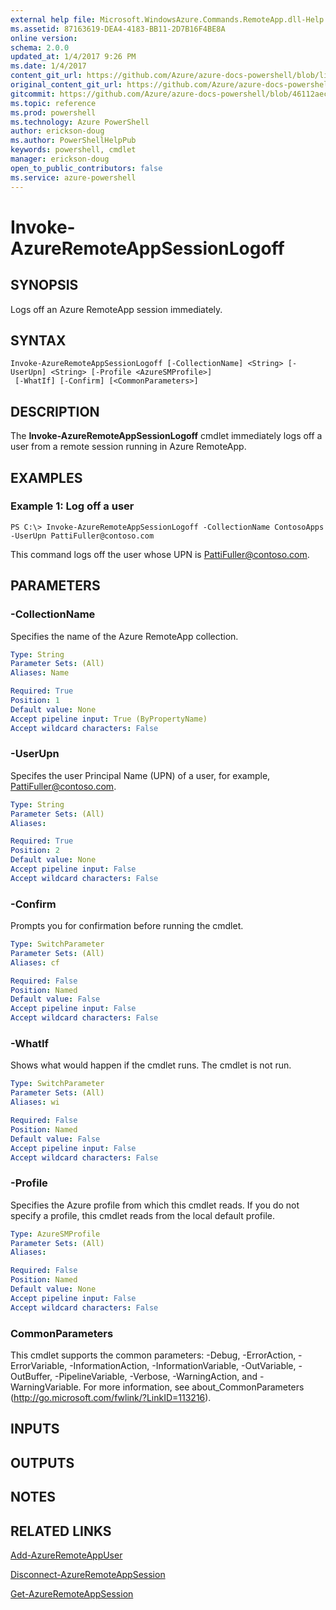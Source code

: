 ```yaml
---
external help file: Microsoft.WindowsAzure.Commands.RemoteApp.dll-Help.xml
ms.assetid: 87163619-DEA4-4183-BB11-2D7B16F4BE8A
online version: 
schema: 2.0.0
updated_at: 1/4/2017 9:26 PM
ms.date: 1/4/2017
content_git_url: https://github.com/Azure/azure-docs-powershell/blob/live/azureps-cmdlets-docs/ServiceManagement/Azure.RemoteApp/v3.1.0/Invoke-AzureRemoteAppSessionLogoff.md
original_content_git_url: https://github.com/Azure/azure-docs-powershell/blob/live/azureps-cmdlets-docs/ServiceManagement/Azure.RemoteApp/v3.1.0/Invoke-AzureRemoteAppSessionLogoff.md
gitcommit: https://github.com/Azure/azure-docs-powershell/blob/46112aec682e15fb5cef6419ae8f28f4b6e5a8d9/azureps-cmdlets-docs/ServiceManagement/Azure.RemoteApp/v3.1.0/Invoke-AzureRemoteAppSessionLogoff.md
ms.topic: reference
ms.prod: powershell
ms.technology: Azure PowerShell
author: erickson-doug
ms.author: PowerShellHelpPub
keywords: powershell, cmdlet
manager: erickson-doug
open_to_public_contributors: false
ms.service: azure-powershell
---
```


# Invoke-AzureRemoteAppSessionLogoff

## SYNOPSIS
Logs off an Azure RemoteApp session immediately.

## SYNTAX

```
Invoke-AzureRemoteAppSessionLogoff [-CollectionName] <String> [-UserUpn] <String> [-Profile <AzureSMProfile>]
 [-WhatIf] [-Confirm] [<CommonParameters>]
```

## DESCRIPTION
The **Invoke-AzureRemoteAppSessionLogoff** cmdlet immediately logs off a user from a remote session running in Azure RemoteApp.

## EXAMPLES

### Example 1: Log off a user
```
PS C:\> Invoke-AzureRemoteAppSessionLogoff -CollectionName ContosoApps -UserUpn PattiFuller@contoso.com
```

This command logs off the user whose UPN is PattiFuller@contoso.com.

## PARAMETERS

### -CollectionName
Specifies the name of the Azure RemoteApp collection.

```yaml
Type: String
Parameter Sets: (All)
Aliases: Name

Required: True
Position: 1
Default value: None
Accept pipeline input: True (ByPropertyName)
Accept wildcard characters: False
```

### -UserUpn
Specifes the user Principal Name (UPN) of a user, for example, PattiFuller@contoso.com.

```yaml
Type: String
Parameter Sets: (All)
Aliases: 

Required: True
Position: 2
Default value: None
Accept pipeline input: False
Accept wildcard characters: False
```

### -Confirm
Prompts you for confirmation before running the cmdlet.

```yaml
Type: SwitchParameter
Parameter Sets: (All)
Aliases: cf

Required: False
Position: Named
Default value: False
Accept pipeline input: False
Accept wildcard characters: False
```

### -WhatIf
Shows what would happen if the cmdlet runs.
The cmdlet is not run.

```yaml
Type: SwitchParameter
Parameter Sets: (All)
Aliases: wi

Required: False
Position: Named
Default value: False
Accept pipeline input: False
Accept wildcard characters: False
```

### -Profile
Specifies the Azure profile from which this cmdlet reads.
If you do not specify a profile, this cmdlet reads from the local default profile.

```yaml
Type: AzureSMProfile
Parameter Sets: (All)
Aliases: 

Required: False
Position: Named
Default value: None
Accept pipeline input: False
Accept wildcard characters: False
```

### CommonParameters
This cmdlet supports the common parameters: -Debug, -ErrorAction, -ErrorVariable, -InformationAction, -InformationVariable, -OutVariable, -OutBuffer, -PipelineVariable, -Verbose, -WarningAction, and -WarningVariable. For more information, see about_CommonParameters (http://go.microsoft.com/fwlink/?LinkID=113216).

## INPUTS

## OUTPUTS

## NOTES

## RELATED LINKS

[Add-AzureRemoteAppUser](xref:ServiceManagement/Azure.RemoteApp/v3.1.0/Add-AzureRemoteAppUser.md)

[Disconnect-AzureRemoteAppSession](xref:ServiceManagement/Azure.RemoteApp/v3.1.0/Disconnect-AzureRemoteAppSession.md)

[Get-AzureRemoteAppSession](xref:ServiceManagement/Azure.RemoteApp/v3.1.0/Get-AzureRemoteAppSession.md)


